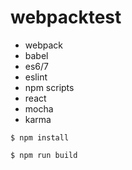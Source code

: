 # webpacktest

- webpack
- babel
- es6/7
- eslint
- npm scripts
- react
- mocha
- karma

```
$ npm install
```

```
$ npm run build
```